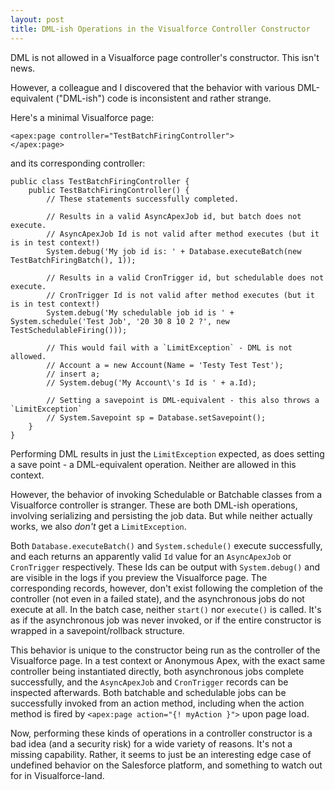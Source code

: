 ```yaml
---
layout: post
title: DML-ish Operations in the Visualforce Controller Constructor 
---
```


DML is not allowed in a Visualforce page controller's constructor. This isn't news.

However, a colleague and I discovered that the behavior with various DML-equivalent ("DML-ish") code is inconsistent and rather strange.

Here's a minimal Visualforce page:

    <apex:page controller="TestBatchFiringController">
    </apex:page>

and its corresponding controller:

    public class TestBatchFiringController {
        public TestBatchFiringController() {
            // These statements successfully completed.

            // Results in a valid AsyncApexJob id, but batch does not execute.
            // AsyncApexJob Id is not valid after method executes (but it is in test context!)
            System.debug('My job id is: ' + Database.executeBatch(new TestBatchFiringBatch(), 1));

            // Results in a valid CronTrigger id, but schedulable does not execute.
            // CronTrigger Id is not valid after method executes (but it is in test context!)
            System.debug('My schedulable job id is ' + System.schedule('Test Job', '20 30 8 10 2 ?', new TestSchedulableFiring()));

            // This would fail with a `LimitException` - DML is not allowed.
            // Account a = new Account(Name = 'Testy Test Test');
            // insert a;
            // System.debug('My Account\'s Id is ' + a.Id);

            // Setting a savepoint is DML-equivalent - this also throws a `LimitException`
            // System.Savepoint sp = Database.setSavepoint();
        }
    }

Performing DML results in just the `LimitException` expected, as does setting a save point - a DML-equivalent operation. Neither are allowed in this context.

However, the behavior of invoking Schedulable or Batchable classes from a Visualforce controller is stranger. These are both DML-ish operations, involving serializing and persisting the job data. But while neither actually works, we also *don't* get a `LimitException`.

Both `Database.executeBatch()` and `System.schedule()` execute successfully, and each returns an apparently valid `Id` value for an `AsyncApexJob` or `CronTrigger` respectively. These Ids can be output with `System.debug()` and are visible in the logs if you preview the Visualforce page. The corresponding records, however, don't exist following the completion of the controller (not even in a failed state), and the asynchronous jobs do not execute at all. In the batch case, neither `start()` nor `execute()` is called. It's as if the asynchronous job was never invoked, or if the entire constructor is wrapped in a savepoint/rollback structure.

This behavior is unique to the constructor being run as the controller of the Visualforce page. In a test context or Anonymous Apex, with the exact same controller being instantiated directly, both asynchronous jobs complete successfully, and the `AsyncApexJob` and `CronTrigger` records can be inspected afterwards. Both batchable and schedulable jobs can be successfully invoked from an action method, including when the action method is fired by `<apex:page action="{! myAction }">` upon page load.

Now, performing these kinds of operations in a controller constructor is a bad idea (and a security risk) for a wide variety of reasons. It's not a missing capability. Rather, it seems to just be an interesting edge case of undefined behavior on the Salesforce platform, and something to watch out for in Visualforce-land.